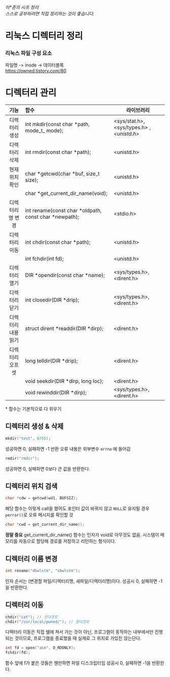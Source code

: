 ###### 이*준의 시프 정리 <br> 스스로 공부하려면 직접 정리하는 것이 좋습니다.

# 리눅스 디렉터리 정리

### 리눅스 파일 구성 요소 
파일명 -> inode -> 데이터블록 <br>
https://pwned.tistory.com/80

# 디렉터리 관리

|기능|함수|라이브러리
|:-:|:-|-|
|디렉터리 생성 | int mkdir(const char *path, mode_t_ mode); |<sys/stat.h>, <sys/types.h> ,*<unistd.h>*
|디렉터리 삭제 | int rmdir(const char *path); | <unistd.h>
|현재 위치 확인 | char *getcwd(char *buf, size_t size); | <unistd.h>
||char *get_current_dir_name(void);|<unistd.h>
|디렉터리명 변경| int rename(const char *oldpath, const char *newpath);|<stdio.h>
|디렉터리 이동|int chdir(const char *path);|<unistd.h>
||int fchdir(int fd);|<unistd.h>
|디렉터리 열기|DIR *opendir(const char *name);|<sys/types.h>, <dirent.h>
|디렉터리 닫기|int closedir(DIR *drip);|<sys/types.h>, <dirent.h>
|디렉터리 내용 읽기|struct dirent *readdir(DIR *dirp);|<dirent.h>
|디렉터리 오프셋|long telldir(DIR *drip);|<dirent.h>
||void seekdir(DIR *dirp, long loc);|<dirent.h>
||void rewinddir(DIR *dirp);|<sys/types.h>, <dirent.h>

\* 함수는 기본적으로 다 외우기

## 디렉터리 생성 & 삭제
```c    
mkdir("test", 0755);
```
성공하면 0, 실패하면 -1 반환
오류 내용은 외부변수 ```errno``` 에 들어감

```c
rmdir("rmdir");
```
성공하면 0, 실패하면 0보다 큰 값을 반환한다.

## 디렉터리 위치 검색
```c
char *cdw = getcwd(wd1, BUFSIZ);
```
해당 함수는 이렇게 call을 했어도 포인터 값이 바뀌지 않고 ```NULL```로 유지될 경우 ```perror()```로 오류 메시지를 확인할 것
```c
char *cwd = get_current_dir_name();
```
<b>정말 중요</b> get_current_dir_name() 함수는 인자가 void로 아무것도 없음. 시스템이 메모리를 자동으로 할당해 경로를 저장하고 리턴하는 형식이다.

## 디렉터리 이름 변경
```c
int rename("dbwlstm", "sbwlstm");
``` 
인자 순서는 (변경할 파일/디렉터리명, 새파일/디렉터리명)이다.
성공시 0, 실패하면 -1을 반환한다.

## 디렉터리 이동
```c
chdir("cat"); // 상대경로
chdir("/usr/local/pwned/"); // 절대경로
```
디렉터리 이동은 직접 쉘에 쳐서 가는 것이 아닌, 프로그램이 동작하는 내부에서만 진행되는 것이므로, 프로그램을 종료했을 때 실제로 그 위치로 가있진 않는단다. 

```c
int fd = open("asm", O_RDONLY);
fchdir(fd);
```
함수 앞에 f가 붙은 것들은 웬만하면 파일 디스크립터임
성공시 0, 실패하면 -1을 반환한다.

